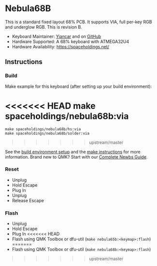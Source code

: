 # Nebula68B

This is a standard fixed layout 68% PCB. It supports VIA, full per-key RGB and underglow RGB. This is revision B.

* Keyboard Maintainer: [Yiancar](http://yiancar-designs.com/) and on [GitHub](https://github.com/yiancar)
* Hardware Supported: A 68% keyboard with ATMEGA32U4
* Hardware Availability: https://spaceholdings.net/

## Instructions

### Build

Make example for this keyboard (after setting up your build environment):

<<<<<<< HEAD
    make spaceholdings/nebula68b:via
=======
    make spaceholdings/nebula68b/hs:via
    make spaceholdings/nebula68b/solder:via

>>>>>>> upstream/master

See the [build environment setup](https://docs.qmk.fm/#/getting_started_build_tools) and the [make instructions](https://docs.qmk.fm/#/getting_started_make_guide) for more information. Brand new to QMK? Start with our [Complete Newbs Guide](https://docs.qmk.fm/#/newbs).

### Reset

- Unplug
- Hold Escape
- Plug In
- Unplug
- Release Escape

### Flash

- Unplug
- Hold Escape
- Plug In
<<<<<<< HEAD
- Flash using QMK Toolbox or dfu-util (`make nebula65b:<keymap>:flash`)
=======
- Flash using QMK Toolbox or dfu-util (`make nebula68b:<keymap>:flash`)
>>>>>>> upstream/master

